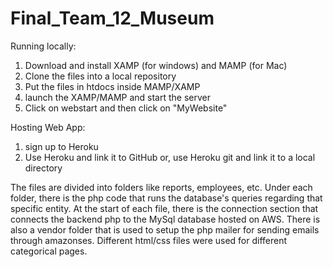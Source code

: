 # Final_Team_12_Museum
Running locally:
1) Download and install XAMP (for windows) and MAMP (for Mac)
2) Clone the files into a local repository
3) Put the files in htdocs inside MAMP/XAMP 
4) launch the XAMP/MAMP and start the server
5) Click on webstart and then click on "MyWebsite"

Hosting Web App:
1) sign up to Heroku
2) Use Heroku and link it to GitHub or, use Heroku git and link it to a local directory

  The files are divided into folders like reports, employees, etc. Under each folder, there is the php code that runs the database's queries regarding that specific entity. At the start of each file, there is the connection section that connects the backend php to the MySql database hosted on AWS. There is also a vendor folder that is used to setup the php mailer for sending emails through amazonses. Different html/css files were used for different categorical pages. 

